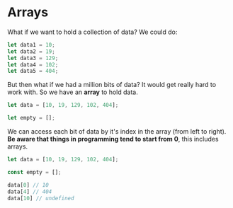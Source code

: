 # Arrays

What if we want to hold a collection of data? We could do:

```javascript
let data1 = 10;
let data2 = 19;
let data3 = 129;
let data4 = 102;
let data5 = 404;
```

But then what if we had a million bits of data? It would get really hard to work with. So we have an **array** to hold data.

```javascript
let data = [10, 19, 129, 102, 404];

let empty = [];
```

We can access each bit of data by it's index in the array (from left to right). **Be aware that things in programming tend to start from 0**, this includes arrays.

```javascript
let data = [10, 19, 129, 102, 404];

const empty = [];

data[0] // 10
data[4] // 404
data[10] // undefined
```
